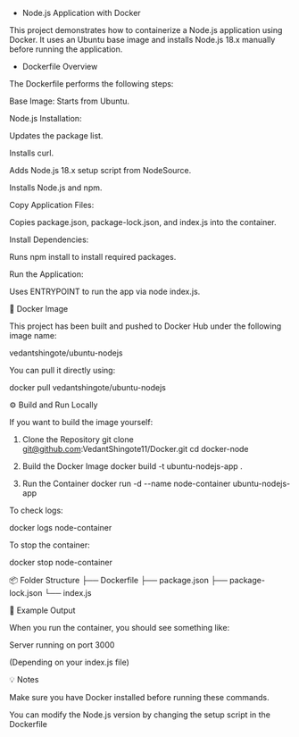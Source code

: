 - Node.js Application with Docker

This project demonstrates how to containerize a Node.js application using Docker.
It uses an Ubuntu base image and installs Node.js 18.x manually before running the application.

- Dockerfile Overview

The Dockerfile performs the following steps:

Base Image: Starts from Ubuntu.

Node.js Installation:

Updates the package list.

Installs curl.

Adds Node.js 18.x setup script from NodeSource.

Installs Node.js and npm.

Copy Application Files:

Copies package.json, package-lock.json, and index.js into the container.

Install Dependencies:

Runs npm install to install required packages.

Run the Application:

Uses ENTRYPOINT to run the app via node index.js.

🐳 Docker Image

This project has been built and pushed to Docker Hub under the following image name:

vedantshingote/ubuntu-nodejs


You can pull it directly using:

docker pull vedantshingote/ubuntu-nodejs

⚙️ Build and Run Locally

If you want to build the image yourself:

1. Clone the Repository
git clone git@github.com:VedantShingote11/Docker.git
cd docker-node

2. Build the Docker Image
docker build -t ubuntu-nodejs-app .

3. Run the Container
docker run -d --name node-container ubuntu-nodejs-app


To check logs:

docker logs node-container


To stop the container:

docker stop node-container

📦 Folder Structure
├── Dockerfile
├── package.json
├── package-lock.json
└── index.js

📝 Example Output

When you run the container, you should see something like:

Server running on port 3000


(Depending on your index.js file)

💡 Notes

Make sure you have Docker installed before running these commands.

You can modify the Node.js version by changing the setup script in the Dockerfile